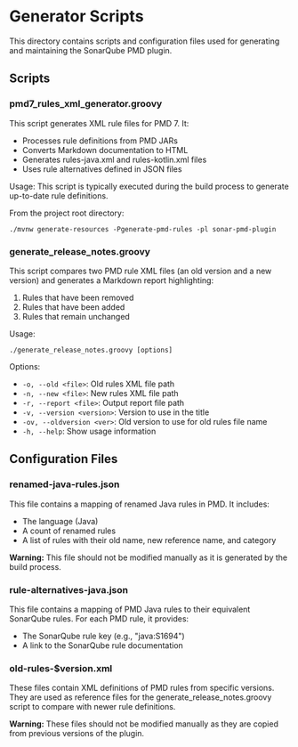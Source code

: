 # Generator Scripts

This directory contains scripts and configuration files used for generating and maintaining the SonarQube PMD plugin.

## Scripts

### pmd7_rules_xml_generator.groovy

This script generates XML rule files for PMD 7. It:
- Processes rule definitions from PMD JARs
- Converts Markdown documentation to HTML
- Generates rules-java.xml and rules-kotlin.xml files
- Uses rule alternatives defined in JSON files

Usage: This script is typically executed during the build process to generate up-to-date rule definitions.

From the project root directory:

```commandline
./mvnw generate-resources -Pgenerate-pmd-rules -pl sonar-pmd-plugin
```

### generate_release_notes.groovy

This script compares two PMD rule XML files (an old version and a new version) and generates a Markdown report highlighting:
1. Rules that have been removed
2. Rules that have been added
3. Rules that remain unchanged

Usage:
```
./generate_release_notes.groovy [options]
```

Options:
- `-o, --old <file>`: Old rules XML file path
- `-n, --new <file>`: New rules XML file path
- `-r, --report <file>`: Output report file path
- `-v, --version <version>`: Version to use in the title
- `-ov, --oldversion <ver>`: Old version to use for old rules file name
- `-h, --help`: Show usage information

## Configuration Files

### renamed-java-rules.json

This file contains a mapping of renamed Java rules in PMD. It includes:
- The language (Java)
- A count of renamed rules
- A list of rules with their old name, new reference name, and category

**Warning:** This file should not be modified manually as it is generated by the build process.

### rule-alternatives-java.json

This file contains a mapping of PMD Java rules to their equivalent SonarQube rules. For each PMD rule, it provides:
- The SonarQube rule key (e.g., "java:S1694")
- A link to the SonarQube rule documentation

### old-rules-$version.xml

These files contain XML definitions of PMD rules from specific versions. They are used as reference files for the generate_release_notes.groovy script to compare with newer rule definitions.

**Warning:** These files should not be modified manually as they are copied from previous versions of the plugin.

